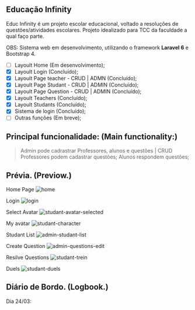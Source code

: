 ## Educação Infinity
Educ Infinity é um projeto escolar educacional, voltado a resoluções de questões/atividades escolares.
Projeto idealizado para TCC da faculdade a qual faço parte.

OBS: Sistema web em desenvolvimento, utilizando o framework **Laravel 6** e Bootstrap 4. 


- [ ] Layoult Home (Em desenvolvimento);
- [x] Layoult Login (Concluído);
- [x] Layoult Page teacher - CRUD | ADMN (Concluído);
- [x] Layoult Page Studant - CRUD | ADMIN (Concluído);
- [x] Layoult Page Question - CRUD | ADMIN (Concluído);
- [x] Layoult Teachers (Concluído);
- [x] Layoult Studants (Concluído);
- [x] Sistema de login (Concluído);
- [ ] Outras funções (Em breve);

## Principal funcionalidade: (Main functionality:)

> Admin pode cadrastrar Professores, alunos e questões | CRUD
> Professores podem cadastrar questões;
> Alunos respondem questões;

## Prévia. (Previow.)
Home Page
![home](https://user-images.githubusercontent.com/40076527/204848057-04f5c82a-e666-4a51-85b0-dcdd03e3641f.png)

Login
![login](https://user-images.githubusercontent.com/40076527/204848198-e37a56ee-f774-4d8b-b112-6e7853c10f48.png)

Select Avatar
![studant-avatar-selected](https://user-images.githubusercontent.com/40076527/204848719-8106ee3f-2672-4e75-8b3b-5a7e979c0ecd.png)

My avatar
![studant-character](https://user-images.githubusercontent.com/40076527/204848938-43b1e927-dd97-4bc3-a843-89db90ac7473.png)

Studant List
![admin-studant-list](https://user-images.githubusercontent.com/40076527/204848578-7bf03346-4d75-442c-abfa-636603c85f6f.png)

Create Question
![admin-questions-edit](https://user-images.githubusercontent.com/40076527/204848381-ede74a38-a7a7-4c1f-b6ba-c8846cf34d0a.png)

Resilve Questions
![studant-trein](https://user-images.githubusercontent.com/40076527/204849175-a3a37dc4-78b3-44e2-b049-8957e116993f.png)

Duels
![studant-duels](https://user-images.githubusercontent.com/40076527/204849034-68326f6f-e2f3-466a-aabf-c8dc7c760bdc.png)

## Diário de Bordo. (Logbook.)

Dia 24/03:


